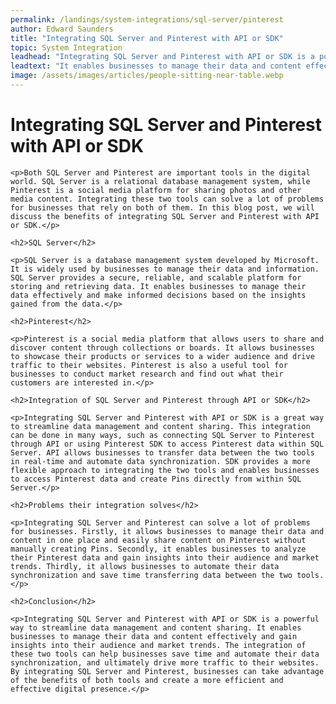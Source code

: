 ```yaml
---
permalink: /landings/system-integrations/sql-server/pinterest
author: Edward Saunders
title: "Integrating SQL Server and Pinterest with API or SDK"
topic: System Integration
leadhead: "Integrating SQL Server and Pinterest with API or SDK is a powerful way to streamline data management and content sharing"
leadtext: "It enables businesses to manage their data and content effectively and gain insights into their audience and market trends. The integration of these two tools can help businesses save time and automate their data synchronization, and ultimately drive more traffic to their websites. By integrating SQL Server and Pinterest, businesses can take advantage of the benefits of both tools and create a more efficient and effective digital presence."
image: /assets/images/articles/people-sitting-near-table.webp
---
```

<div class="arttext">	<h1>Integrating SQL Server and Pinterest with API or SDK</h1>
	
	<p>Both SQL Server and Pinterest are important tools in the digital world. SQL Server is a relational database management system, while Pinterest is a social media platform for sharing photos and other media content. Integrating these two tools can solve a lot of problems for businesses that rely on both of them. In this blog post, we will discuss the benefits of integrating SQL Server and Pinterest with API or SDK.</p>
	
	<h2>SQL Server</h2>
	
	<p>SQL Server is a database management system developed by Microsoft. It is widely used by businesses to manage their data and information. SQL Server provides a secure, reliable, and scalable platform for storing and retrieving data. It enables businesses to manage their data effectively and make informed decisions based on the insights gained from the data.</p>
	
	<h2>Pinterest</h2>
	
	<p>Pinterest is a social media platform that allows users to share and discover content through collections or boards. It allows businesses to showcase their products or services to a wider audience and drive traffic to their websites. Pinterest is also a useful tool for businesses to conduct market research and find out what their customers are interested in.</p>
	
	<h2>Integration of SQL Server and Pinterest through API or SDK</h2>
	
	<p>Integrating SQL Server and Pinterest with API or SDK is a great way to streamline data management and content sharing. This integration can be done in many ways, such as connecting SQL Server to Pinterest through API or using Pinterest SDK to access Pinterest data within SQL Server. API allows businesses to transfer data between the two tools in real-time and automate data synchronization. SDK provides a more flexible approach to integrating the two tools and enables businesses to access Pinterest data and create Pins directly from within SQL Server.</p>
	
	<h2>Problems their integration solves</h2>
	
	<p>Integrating SQL Server and Pinterest can solve a lot of problems for businesses. Firstly, it allows businesses to manage their data and content in one place and easily share content on Pinterest without manually creating Pins. Secondly, it enables businesses to analyze their Pinterest data and gain insights into their audience and market trends. Thirdly, it allows businesses to automate their data synchronization and save time transferring data between the two tools.</p>
	
	<h2>Conclusion</h2>
	
	<p>Integrating SQL Server and Pinterest with API or SDK is a powerful way to streamline data management and content sharing. It enables businesses to manage their data and content effectively and gain insights into their audience and market trends. The integration of these two tools can help businesses save time and automate their data synchronization, and ultimately drive more traffic to their websites. By integrating SQL Server and Pinterest, businesses can take advantage of the benefits of both tools and create a more efficient and effective digital presence.</p>

</div>